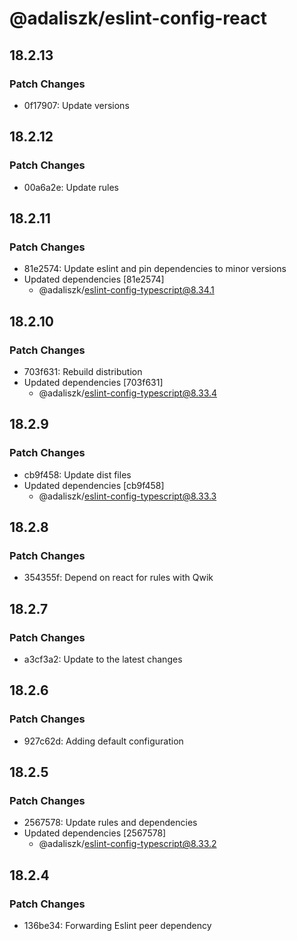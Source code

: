 # @adaliszk/eslint-config-react

## 18.2.13

### Patch Changes

- 0f17907: Update versions

## 18.2.12

### Patch Changes

- 00a6a2e: Update rules

## 18.2.11

### Patch Changes

- 81e2574: Update eslint and pin dependencies to minor versions
- Updated dependencies [81e2574]
  - @adaliszk/eslint-config-typescript@8.34.1

## 18.2.10

### Patch Changes

- 703f631: Rebuild distribution
- Updated dependencies [703f631]
  - @adaliszk/eslint-config-typescript@8.33.4

## 18.2.9

### Patch Changes

- cb9f458: Update dist files
- Updated dependencies [cb9f458]
  - @adaliszk/eslint-config-typescript@8.33.3

## 18.2.8

### Patch Changes

- 354355f: Depend on react for rules with Qwik

## 18.2.7

### Patch Changes

- a3cf3a2: Update to the latest changes

## 18.2.6

### Patch Changes

- 927c62d: Adding default configuration

## 18.2.5

### Patch Changes

- 2567578: Update rules and dependencies
- Updated dependencies [2567578]
  - @adaliszk/eslint-config-typescript@8.33.2

## 18.2.4

### Patch Changes

- 136be34: Forwarding Eslint peer dependency
